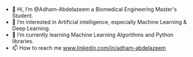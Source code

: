 - 👋 Hi, I’m @Adham-Abdelazeem a Biomedical Engineering Master's Student.
- 👀 I’m interested in Artificial intelligence, especially Machine Learning & Deep Learning.
- 🌱 I’m currently learning Machine Learning Algorithms and Python libraries.
- 📫 How to reach me www.linkedin.com/in/adham-abdelazeem
